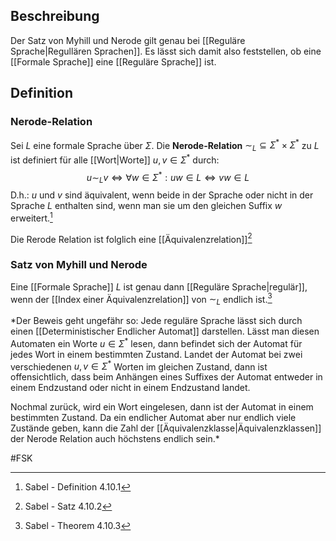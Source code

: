 ## Beschreibung
Der Satz von Myhill und Nerode gilt genau bei [[Reguläre Sprache|Regullären Sprachen]]. 
Es lässt sich damit also feststellen, ob eine [[Formale Sprache]] eine [[Reguläre Sprache]] ist.

## Definition
### Nerode-Relation
Sei $L$ eine formale Sprache über $\Sigma$. Die **Nerode-Relation** $\sim_L \subseteq \Sigma^* \times \Sigma^*$ zu $L$ ist definiert für alle [[Wort|Worte]] $u, v \in \Sigma^*$ durch:
$$u \sim_L v \iff \forall w \in \Sigma^*: uw\in L \iff vw \in L$$
D.h.: $u$ und $v$ sind äquivalent, wenn beide in der Sprache oder nicht in der Sprache $L$ enthalten sind, wenn man sie um den gleichen Suffix $w$ erweitert.[^1]

Die Rerode Relation ist folglich eine [[Äquivalenzrelation]][^2]

### Satz von Myhill und Nerode
Eine [[Formale Sprache]] $L$ ist genau dann [[Reguläre Sprache|regulär]], wenn der [[Index einer Äquivalenzrelation]] von $\sim_L$ endlich ist.[^3]

*Der Beweis geht ungefähr so:
Jede reguläre Sprache lässt sich durch einen [[Deterministischer Endlicher Automat]] darstellen.
Lässt man diesen Automaten ein Worte $u\in \Sigma^*$ lesen, dann befindet sich der Automat für jedes Wort in einem bestimmten Zustand.
Landet der Automat bei zwei verschiedenen $u, v\in \Sigma^*$ Worten im gleichen Zustand, dann ist offensichtlich, dass beim Anhängen eines Suffixes der Automat entweder in einem Endzustand oder nicht in einem Endzustand landet.

Nochmal zurück, wird ein Wort eingelesen, dann ist der Automat in einem bestimmten Zustand. Da ein endlicher Automat aber nur endlich viele Zustände geben, kann die Zahl der [[Äquivalenzklasse|Äquivalenzklassen]] der Nerode Relation auch höchstens endlich sein.*


#FSK 

[^1]: Sabel - Definition 4.10.1
[^2]: Sabel - Satz 4.10.2
[^3]: Sabel - Theorem 4.10.3